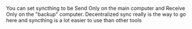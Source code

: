 You can set syncthing to be Send Only on the main computer and Receive Only on the "backup" computer. Decentralized sync really is the way to go here and syncthing is a lot easier to use than other tools
